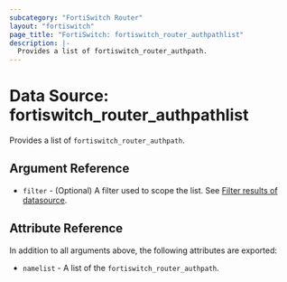 ```yaml
---
subcategory: "FortiSwitch Router"
layout: "fortiswitch"
page_title: "FortiSwitch: fortiswitch_router_authpathlist"
description: |-
  Provides a list of fortiswitch_router_authpath.
---
```


# Data Source: fortiswitch_router_authpathlist
Provides a list of `fortiswitch_router_authpath`.

## Argument Reference

* `filter` - (Optional) A filter used to scope the list. See [Filter results of datasource](https://registry.terraform.io/providers/fortinetdev/fortiswitch/latest/docs/guides/fgt_filter).

## Attribute Reference

In addition to all arguments above, the following attributes are exported:

* `namelist` -  A list of the `fortiswitch_router_authpath`.
